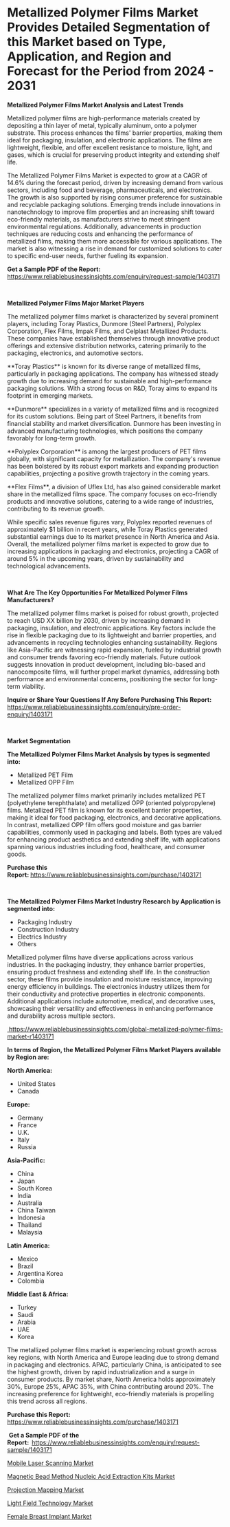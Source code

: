 <p><h1>Metallized Polymer Films Market Provides Detailed Segmentation of this Market based on Type, Application, and Region and Forecast for the Period from 2024 - 2031</h1></p><p><strong>Metallized Polymer Films Market Analysis and Latest Trends</strong></p>
<p><p>Metallized polymer films are high-performance materials created by depositing a thin layer of metal, typically aluminum, onto a polymer substrate. This process enhances the films' barrier properties, making them ideal for packaging, insulation, and electronic applications. The films are lightweight, flexible, and offer excellent resistance to moisture, light, and gases, which is crucial for preserving product integrity and extending shelf life.</p><p>The Metallized Polymer Films Market is expected to grow at a CAGR of 14.6% during the forecast period, driven by increasing demand from various sectors, including food and beverage, pharmaceuticals, and electronics. The growth is also supported by rising consumer preference for sustainable and recyclable packaging solutions. Emerging trends include innovations in nanotechnology to improve film properties and an increasing shift toward eco-friendly materials, as manufacturers strive to meet stringent environmental regulations. Additionally, advancements in production techniques are reducing costs and enhancing the performance of metallized films, making them more accessible for various applications. The market is also witnessing a rise in demand for customized solutions to cater to specific end-user needs, further fueling its expansion.</p></p>
<p><strong>Get a Sample PDF of the Report:&nbsp;</strong> <a href="https://www.reliablebusinessinsights.com/enquiry/request-sample/1403171?utm_campaign=1113&utm_medium=2&utm_source=Github&utm_content=ia&utm_term=23102024&utm_id=metallized-polymer-films">https://www.reliablebusinessinsights.com/enquiry/request-sample/1403171</a></p>
<p>&nbsp;</p>
<p><strong>Metallized Polymer Films Major Market Players</strong></p>
<p><p>The metallized polymer films market is characterized by several prominent players, including Toray Plastics, Dunmore (Steel Partners), Polyplex Corporation, Flex Films, Impak Films, and Celplast Metallized Products. These companies have established themselves through innovative product offerings and extensive distribution networks, catering primarily to the packaging, electronics, and automotive sectors.</p><p>**Toray Plastics** is known for its diverse range of metallized films, particularly in packaging applications. The company has witnessed steady growth due to increasing demand for sustainable and high-performance packaging solutions. With a strong focus on R&D, Toray aims to expand its footprint in emerging markets.</p><p>**Dunmore** specializes in a variety of metallized films and is recognized for its custom solutions. Being part of Steel Partners, it benefits from financial stability and market diversification. Dunmore has been investing in advanced manufacturing technologies, which positions the company favorably for long-term growth.</p><p>**Polyplex Corporation** is among the largest producers of PET films globally, with significant capacity for metallization. The company's revenue has been bolstered by its robust export markets and expanding production capabilities, projecting a positive growth trajectory in the coming years.</p><p>**Flex Films**, a division of Uflex Ltd, has also gained considerable market share in the metallized films space. The company focuses on eco-friendly products and innovative solutions, catering to a wide range of industries, contributing to its revenue growth.</p><p>While specific sales revenue figures vary, Polyplex reported revenues of approximately $1 billion in recent years, while Toray Plastics generated substantial earnings due to its market presence in North America and Asia. Overall, the metallized polymer films market is expected to grow due to increasing applications in packaging and electronics, projecting a CAGR of around 5% in the upcoming years, driven by sustainability and technological advancements.</p></p>
<p>&nbsp;</p>
<p><strong>What Are The Key Opportunities For Metallized Polymer Films Manufacturers?</strong></p>
<p><p>The metallized polymer films market is poised for robust growth, projected to reach USD XX billion by 2030, driven by increasing demand in packaging, insulation, and electronic applications. Key factors include the rise in flexible packaging due to its lightweight and barrier properties, and advancements in recycling technologies enhancing sustainability. Regions like Asia-Pacific are witnessing rapid expansion, fueled by industrial growth and consumer trends favoring eco-friendly materials. Future outlook suggests innovation in product development, including bio-based and nanocomposite films, will further propel market dynamics, addressing both performance and environmental concerns, positioning the sector for long-term viability.</p></p>
<p><strong>Inquire or Share Your Questions If Any Before Purchasing This Report:</strong> <a href="https://www.reliablebusinessinsights.com/enquiry/pre-order-enquiry/1403171?utm_campaign=1113&utm_medium=2&utm_source=Github&utm_content=ia&utm_term=23102024&utm_id=metallized-polymer-films">https://www.reliablebusinessinsights.com/enquiry/pre-order-enquiry/1403171</a></p>
<p>&nbsp;</p>
<p><strong>Market Segmentation</strong></p>
<p><strong>The Metallized Polymer Films Market Analysis by types is segmented into:</strong></p>
<p><ul><li>Metallized PET Film</li><li>Metallized OPP Film</li></ul></p>
<p><p>The metallized polymer films market primarily includes metallized PET (polyethylene terephthalate) and metallized OPP (oriented polypropylene) films. Metallized PET film is known for its excellent barrier properties, making it ideal for food packaging, electronics, and decorative applications. In contrast, metallized OPP film offers good moisture and gas barrier capabilities, commonly used in packaging and labels. Both types are valued for enhancing product aesthetics and extending shelf life, with applications spanning various industries including food, healthcare, and consumer goods.</p></p>
<p><strong>Purchase this Report:&nbsp;</strong><a href="https://www.reliablebusinessinsights.com/purchase/1403171?utm_campaign=1113&utm_medium=2&utm_source=Github&utm_content=ia&utm_term=23102024&utm_id=metallized-polymer-films">https://www.reliablebusinessinsights.com/purchase/1403171</a></p>
<p>&nbsp;</p>
<p><strong>The Metallized Polymer Films Market Industry Research by Application is segmented into:</strong></p>
<p><ul><li>Packaging Industry</li><li>Construction Industry</li><li>Electrics Industry</li><li>Others</li></ul></p>
<p><p>Metallized polymer films have diverse applications across various industries. In the packaging industry, they enhance barrier properties, ensuring product freshness and extending shelf life. In the construction sector, these films provide insulation and moisture resistance, improving energy efficiency in buildings. The electronics industry utilizes them for their conductivity and protective properties in electronic components. Additional applications include automotive, medical, and decorative uses, showcasing their versatility and effectiveness in enhancing performance and durability across multiple sectors.</p></p>
<p><a href="https://www.reliablebusinessinsights.com/global-metallized-polymer-films-market-r1403171?utm_campaign=1113&utm_medium=2&utm_source=Github&utm_content=ia&utm_term=23102024&utm_id=metallized-polymer-films">&nbsp;https://www.reliablebusinessinsights.com/global-metallized-polymer-films-market-r1403171</a></p>
<p><strong>In terms of Region, the Metallized Polymer Films Market Players available by Region are:</strong></p>
<p>
    <p> <strong> North America: </strong>
        <ul>
            <li>United States</li>
            <li>Canada</li>
        </ul>
        </p> 
    <p> <strong> Europe: </strong>
        <ul>
            <li>Germany</li>
            <li>France</li>
            <li>U.K.</li>
            <li>Italy</li>
            <li>Russia</li>
        </ul>
        </p> 
    <p> <strong> Asia-Pacific: </strong>
        <ul>
            <li>China</li>
            <li>Japan</li>
            <li>South Korea</li>
            <li>India</li>
            <li>Australia</li>
            <li>China Taiwan</li>
            <li>Indonesia</li>
            <li>Thailand</li>
            <li>Malaysia</li>
        </ul>
        </p> 
    <p> <strong> Latin America: </strong>
        <ul>
            <li>Mexico</li>
            <li>Brazil</li>
            <li>Argentina Korea</li>
            <li>Colombia</li>
        </ul>
        </p> 
    <p> <strong> Middle East & Africa: </strong>
        <ul>
            <li>Turkey</li>
            <li>Saudi</li>
            <li>Arabia</li>
            <li>UAE</li>
            <li>Korea</li>
        </ul>
    </p>
    </p>
<p><p>The metallized polymer films market is experiencing robust growth across key regions, with North America and Europe leading due to strong demand in packaging and electronics. APAC, particularly China, is anticipated to see the highest growth, driven by rapid industrialization and a surge in consumer products. By market share, North America holds approximately 30%, Europe 25%, APAC 35%, with China contributing around 20%. The increasing preference for lightweight, eco-friendly materials is propelling this trend across all regions.</p></p>
<p><strong>Purchase this Report: </strong><a href="https://www.reliablebusinessinsights.com/purchase/1403171?utm_campaign=1113&utm_medium=2&utm_source=Github&utm_content=ia&utm_term=23102024&utm_id=metallized-polymer-films">https://www.reliablebusinessinsights.com/purchase/1403171</a></p>
<p>&nbsp;<strong>Get a Sample PDF of the Report:&nbsp;&nbsp;</strong><a href="https://www.reliablebusinessinsights.com/enquiry/request-sample/1403171?utm_campaign=1113&utm_medium=2&utm_source=Github&utm_content=ia&utm_term=23102024&utm_id=metallized-polymer-films">https://www.reliablebusinessinsights.com/enquiry/request-sample/1403171</a></p>
<p><strong></strong></p>
<p><p><a href="https://www.linkedin.com/pulse/investment-opportunities-mobile-laser-scanning-sector-risk-qa6kf?utm_campaign=1113&utm_medium=2&utm_source=Github&utm_content=ia&utm_term=23102024&utm_id=metallized-polymer-films">Mobile Laser Scanning Market</a></p><p><a href="https://github.com/keitelmoprotinu/Market-Research-Report-List-1/blob/main/magnetic-bead-method-nucleic-acid-extraction-kits-market.md?utm_campaign=1113&utm_medium=2&utm_source=Github&utm_content=ia&utm_term=23102024&utm_id=metallized-polymer-films">Magnetic Bead Method Nucleic Acid Extraction Kits Market</a></p><p><a href="https://www.linkedin.com/pulse/projection-mapping-market-growth-outlook-from-2024-2031-ryhzf?utm_campaign=1113&utm_medium=2&utm_source=Github&utm_content=ia&utm_term=23102024&utm_id=metallized-polymer-films">Projection Mapping Market</a></p><p><a href="https://www.linkedin.com/pulse/light-field-technology-market-size-share-competitive-landscape-nt0ff?utm_campaign=1113&utm_medium=2&utm_source=Github&utm_content=ia&utm_term=23102024&utm_id=metallized-polymer-films">Light Field Technology Market</a></p><p><a href="https://github.com/tewellnudorennk/Market-Research-Report-List-1/blob/main/female-breast-implant-market.md?utm_campaign=1113&utm_medium=2&utm_source=Github&utm_content=ia&utm_term=23102024&utm_id=metallized-polymer-films">Female Breast Implant Market</a></p></p>